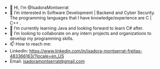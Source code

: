 - 👋 Hi, I’m @IsadoraMontserrat
- 👀 I’m interested in Software Development | Backend and Cyber Security. The programming languages that I have knowledge/experience are C | C++ .
- 🌱 I’m currently learning Java and looking forward to learn C# after.
- 💞️ I’m looking to collaborate on any intern projects and organizations to develop my programming skills.
- 📫 How to reach me:
- LinkedIn: https://www.linkedin.com/in/isadora-montserrat-freitas-483366163/?locale=en_US
- Email: isadoramontserrat@gmail.com

<!---
IsadoraMontserrat/IsadoraMontserrat is a ✨ special ✨ repository because its `README.md` (this file) appears on your GitHub profile.
You can click the Preview link to take a look at your changes.
--->
